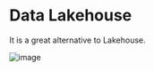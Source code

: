# Data Lakehouse 

It is a great alternative to Lakehouse.

![image](https://github.com/shekharbiswas/Databricks/assets/32758439/64068f1b-9ab5-4917-9232-fcdf6221166e)
